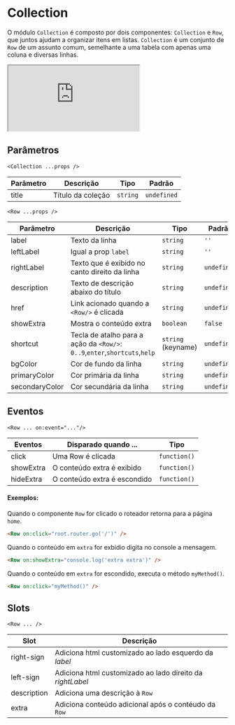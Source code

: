 # Collection

O módulo `Collection` é composto por dois componentes: `Collection` e `Row`, que juntos ajudam a organizar itens em listas.
`Collection` é um conjunto de `Row` de um assunto comum, semelhante a uma tabela com apenas uma coluna e diversas linhas.

<!-- @example ./example/Example.html -->
<div class="iframe-wrapper">
  <iframe src="https://bundlebrowser.mambaweb.now.sh/#!/collection"></iframe>
</div>

## Parâmetros

`<Collection ...props />`

| Parâmetro   | Descrição                         | Tipo               | Padrão        |
|-------------|-----------------------------------|--------------------|---------------|
| title       | Título da coleção                 | `string`           | `undefined`   |

`<Row ...props />`

| Parâmetro   | Descrição                         | Tipo               | Padrão        |
|-------------|-----------------------------------|--------------------|---------------|
| label        | Texto da linha  | `string`           | `''`   |
| leftLabel        | Igual a prop `label`   | `string`           | `''`   |
| rightLabel  | Texto que é exibido no canto direito da linha | `string` | `undefined` |
| description | Texto de descrição abaixo do título          | `string`           | `undefined`   |
| href        | Link acionado quando a `<Row/>` é clicada  | `string`           | `undefined`   |
| showExtra   | Mostra o conteúdo extra           | `boolean`          | `false`       |
| shortcut    | Tecla de atalho para a ação da `<Row/>`: `0..9`,`enter`,`shortcuts`,`help` | `string` (keyname) | `undefined`   |
| bgColor | Cor de fundo da linha | `string`| `undefined`|
| primaryColor | Cor primária da linha | `string`| `undefined`|
| secondaryColor | Cor secundária da linha | `string`| `undefined`|

## Eventos

`<Row ... on:event="..."/>`

| Eventos     | Disparado quando ...           | Tipo        |
|-------------|--------------------------------|-------------|
| click       | Uma Row é clicada              |`function()` |
| showExtra   | O conteúdo extra é exibido     |`function()` |
| hideExtra   | O conteúdo extra é escondido   |`function()` |

#### Exemplos:

Quando o componente `Row` for clicado o roteador retorna para a página `home`.

```html
<Row on:click="root.router.go('/')" />
```

Quando o conteúdo em `extra` for exbidio digita no console a mensagem.

```html
<Row on:showExtra="console.log('extra extra')" />
```

Quando o conteúdo em `extra` for escondido, executa o método `myMethod()`.

```html
<Row on:click="myMethod()" />
```

## Slots

`<Row ... />`

| Slot        | Descrição                                                                                  |
|-------------|--------------------------------------------------------------------------------------------|
| right-sign  | Adiciona html customizado ao lado esquerdo da *label*                                      |
| left-sign   | Adiciona html customizado ao lado direito da *rightLabel*                                  |
| description | Adiciona uma descrição à `Row`                                                             |
| extra       | Adiciona conteúdo adicional após o contéudo da `Row`                                       |
